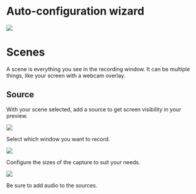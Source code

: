 
# Auto-configuration wizard

![](https://i.imgur.com/HOddDyz.png)

# Scenes

A scene is everything you see in the recording window. It can be multiple things, like your screen with a webcam overlay.

## Source

With your scene selected, add a source to get screen visibility in your preview.

![](https://i.imgur.com/NKa24Xu.png)

Select which window you want to record.

![](https://i.imgur.com/6nISunz.png)

Configure the sizes of the capture to suit your needs.

![](https://i.imgur.com/y8ZULgf.png)

Be sure to add audio to the sources.